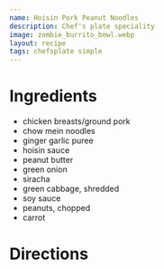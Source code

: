 ```yaml
---
name: Hoisin Pork Peanut Noodles
description: Chef's plate speciality
image: zombie_burrito_bowl.webp
layout: recipe
tags: chefsplate simple
---
```


# Ingredients

* chicken breasts/ground pork
* chow mein noodles
* ginger garlic puree
* hoisin sauce
* peanut butter
* green onion
* siracha
* green cabbage, shredded
* soy sauce
* peanuts, chopped
* carrot

# Directions

